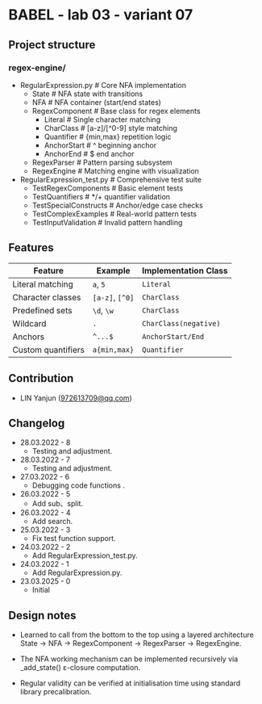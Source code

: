 # BABEL - lab 03 - variant 07

## Project structure

### regex-engine/

- RegularExpression.py # Core NFA implementation
   - State # NFA state with transitions
   - NFA # NFA container (start/end states)
   - RegexComponent # Base class for regex elements
      - Literal # Single character matching
      - CharClass # [a-z]/[^0-9] style matching
      - Quantifier # {min,max} repetition logic
      - AnchorStart # ^ beginning anchor
      - AnchorEnd # $ end anchor
   - RegexParser # Pattern parsing subsystem
   - RegexEngine # Matching engine with visualization
- RegularExpression_test.py # Comprehensive test suite
   - TestRegexComponents # Basic element tests
   - TestQuantifiers # */+ quantifier validation
   - TestSpecialConstructs # Anchor/edge case checks
   - TestComplexExamples # Real-world pattern tests
   - TestInputValidation # Invalid pattern handling

## Features

| Feature          | Example        | Implementation Class |
|------------------|----------------|----------------------|
| Literal matching | `a`, `5`       | `Literal`            |
| Character classes| `[a-z]`, `[^0]`| `CharClass`          |
| Predefined sets  | `\d`, `\w`     | `CharClass`          |
| Wildcard         | `.`            | `CharClass(negative)`|
| Anchors          | `^...$`        | `AnchorStart/End`    |
| Custom quantifiers| `a{min,max}`  | `Quantifier`         |

## Contribution

- LIN Yanjun (972613709@qq.com)

## Changelog

- 28.03.2022 - 8
   - Testing and adjustment.
- 28.03.2022 - 7
   - Testing and adjustment.
- 27.03.2022 - 6
   - Debugging code functions .
- 26.03.2022 - 5
   - Add sub、split.
- 26.03.2022 - 4
   - Add search.
- 25.03.2022 - 3
   - Fix test function support.
- 24.03.2022 - 2
   - Add RegularExpression_test.py.
- 24.03.2022 - 1
   - Add RegularExpression.py.
- 23.03.2025 - 0
   - Initial

## Design notes

- Learned to call from the bottom to the top using a layered architecture
   State → NFA → RegexComponent → RegexParser → RegexEngine.

- The NFA working mechanism can be implemented recursively via
   _add_state() ε-closure computation.

- Regular validity can be verified at initialisation time
   using standard library precalibration.
